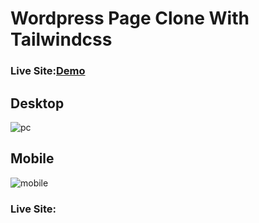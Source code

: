 # Wordpress Page Clone With Tailwindcss

### Live Site:[Demo](https://zesty-sherbet-552150.netlify.app)


## Desktop
![pc](https://user-images.githubusercontent.com/98126723/195442188-d659d86a-afa3-48e6-930e-2532f586730f.png)

## Mobile
![mobile](https://user-images.githubusercontent.com/98126723/195442227-fcd0e8fb-e371-473d-a616-94b3536d16ac.png)


### Live Site:


